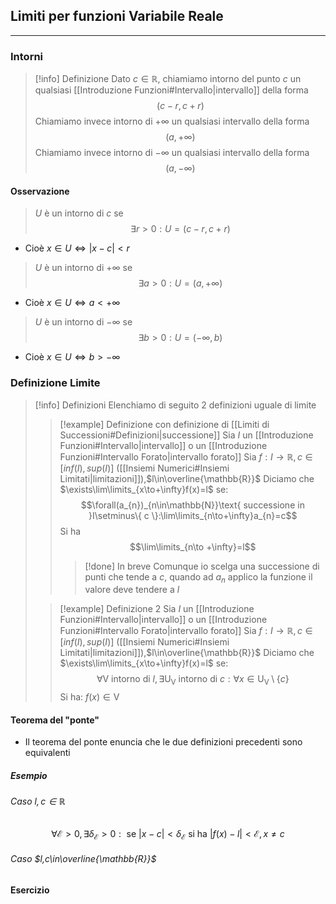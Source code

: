 ## Limiti per funzioni Variabile Reale
---
### Intorni
>[!info] Definizione
>Dato $c\in\mathbb{R}$, chiamiamo intorno del punto $c$ un qualsiasi [[Introduzione Funzioni#Intervallo|intervallo]] della forma
>$$(c-r,c+r)$$
>Chiamiamo invece intorno di $+\infty$ un qualsiasi intervallo della forma 
>$$(a,+\infty)$$
>Chiamiamo invece intorno di $-\infty$ un qualsiasi intervallo della forma
>$$(a,-\infty)$$

#### Osservazione
>$U$ è un intorno di $c$ se $$\exists r>0:U=(c-r,c+r)$$
- Cioè $x\in U \Leftrightarrow |x-c|<r$

>$U$ è un intorno di $+\infty$ se $$\exists a>0:U=(a,+\infty)$$
- Cioè $x\in U \Leftrightarrow a<+\infty$

>$U$ è un intorno di $-\infty$ se $$\exists b>0:U=(-\infty,b)$$
- Cioè $x\in U \Leftrightarrow b>-\infty$

### Definizione Limite
>[!info] Definizioni
>Elenchiamo di seguito 2 definizioni uguale di limite
>>[!example] Definizione con definizione di [[Limiti di Successioni#Definizioni|successione]]
>>Sia $I$ un [[Introduzione Funzioni#Intervallo|intervallo]] o un [[Introduzione Funzioni#Intervallo Forato|intervallo forato]]
>>Sia $f:I\to \mathbb{R},c\in[inf(I),sup(I)]$ ([[Insiemi Numerici#Insiemi Limitati|limitazioni]]),$l\in\overline{\mathbb{R}}$
>>Diciamo che $\exists\lim\limits_{x\to+\infty}f(x)=l$ se:
>>$$\forall(a_{n})_{n\in\mathbb{N}}\text{ successione in }I\setminus\{ c \}:\lim\limits_{n\to+\infty}a_{n}=c$$
>>Si ha
>>$$\lim\limits_{n\to +\infty}=l$$
>>>[!done] In breve
>>>Comunque io scelga una successione di punti che tende a $c$, quando ad $a_{n}$ applico la funzione il valore deve tendere a $l$
>
>>[!example] Definizione 2
>>Sia $I$ un [[Introduzione Funzioni#Intervallo|intervallo]] o un [[Introduzione Funzioni#Intervallo Forato|intervallo forato]]
>>Sia $f:I\to \mathbb{R},c\in[inf(I),sup(I)]$ ([[Insiemi Numerici#Insiemi Limitati|limitazioni]]),$l\in\overline{\mathbb{R}}$
>>Diciamo che $\exists\lim\limits_{x\to+\infty}f(x)=l$ se:
>>$$\forall \mathrm{V} \text{ intorno di } l, \exists \mathrm{U}_{\mathrm{V}}\text{ intorno di }c: \forall x\in\mathrm{U}_{\mathrm{V}}\setminus\{c\}$$
>>Si ha: $f(x)\in\mathrm{V}$

#### Teorema del "ponte"
- Il teorema del ponte enuncia che le due definizioni precedenti sono equivalenti
##### Esempio
###### Caso $l,c\in\mathbb{R}$
$$
\forall\mathcal{E}>0,\exists \delta_{\mathcal{E}}>0:\text{ se }|x-c|<\delta_{\mathcal{E}} \text{ si ha }|f(x)-l|<\mathcal{E}, x\neq c
$$
###### Caso $l,c\in\overline{\mathbb{R}}$


#### Esercizio